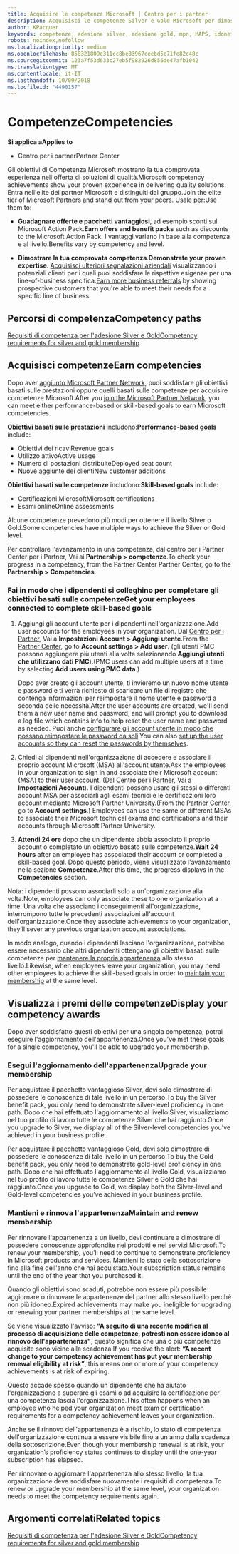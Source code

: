 ```yaml
---
title: Acquisire le competenze Microsoft | Centro per i partner
description: Acquisisci le competenze Silver e Gold Microsoft per dimostrare la tua comprovata esperienza nell'offerta di soluzioni di qualità in un'area di business specializzata
author: KPacquer
keywords: competenze, adesione silver, adesione gold, mpn, MAPS, idoneità, vantaggi, obiettivi di prestazioni, obiettivi di competenze
robots: noindex,nofollow
ms.localizationpriority: medium
ms.openlocfilehash: 858321809e311cc8be83967ceebd5c71fe82c48c
ms.sourcegitcommit: 123a7f53d633c27eb5f982926d856de47afb1042
ms.translationtype: MT
ms.contentlocale: it-IT
ms.lasthandoff: 10/09/2018
ms.locfileid: "4490157"
---
```

<!--
•   FWLink https://go.microsoft.com/fwlink/?linkid=851080 : top of page
•   FWLink https://go.microsoft.com/fwlink/?linkid=851281: top of page (duplicate)
•   FWLink https://go.microsoft.com/fwlink/?linkid=851079: Competencies (#attainment_paths)
•   FWLink https://go.microsoft.com/fwlink/?linkid=851081: Maintain and renew membership (#maintain_membership)
•   FWLink https://go.microsoft.com/fwlink/?linkid=851082: Get your employees connected to complete skill-based goals (#associating_achievements)
•   FWLink https://go.microsoft.com/fwlink/?linkid=851083 : Achievement overrides (#achievement_override)
•   FWLink: https://go.microsoft.com/fwlink/?linkid=851236: UI link, goes to the place where you import new users. Temporarily points to the Partner Center homepage.
•   FWLink: https://go.microsoft.com/fwlink/?linkid=851607 :Will go to the docs page for Silver/Gold competency achievements. Currently goes to https://partnercenter.microsoft.com/partner/cloud-solution-provider 

 -->

# <a name="competencies"></a><span data-ttu-id="c3e0f-104">Competenze</span><span class="sxs-lookup"><span data-stu-id="c3e0f-104">Competencies</span></span>

**<span data-ttu-id="c3e0f-105">Si applica a</span><span class="sxs-lookup"><span data-stu-id="c3e0f-105">Applies to</span></span>**
-  <span data-ttu-id="c3e0f-106">Centro per i partner</span><span class="sxs-lookup"><span data-stu-id="c3e0f-106">Partner Center</span></span>

<span data-ttu-id="c3e0f-107">Gli obiettivi di Competenza Microsoft mostrano la tua comprovata esperienza nell'offerta di soluzioni di qualità.</span><span class="sxs-lookup"><span data-stu-id="c3e0f-107">Microsoft competency achievements show your proven experience in delivering quality solutions.</span></span> <span data-ttu-id="c3e0f-108">Entra nell'elite dei partner Microsoft e distinguiti dal gruppo.</span><span class="sxs-lookup"><span data-stu-id="c3e0f-108">Join the elite tier of Microsoft Partners and stand out from your peers.</span></span> <span data-ttu-id="c3e0f-109">Usale per:</span><span class="sxs-lookup"><span data-stu-id="c3e0f-109">Use them to:</span></span> 

*  <span data-ttu-id="c3e0f-110">**Guadagnare offerte e pacchetti vantaggiosi**, ad esempio sconti sul Microsoft Action Pack.</span><span class="sxs-lookup"><span data-stu-id="c3e0f-110">**Earn offers and benefit packs** such as discounts to the Microsoft Action Pack.</span></span> <span data-ttu-id="c3e0f-111">I vantaggi variano in base alla competenza e al livello.</span><span class="sxs-lookup"><span data-stu-id="c3e0f-111">Benefits vary by competency and level.</span></span> 

*  <span data-ttu-id="c3e0f-112">**Dimostrare la tua comprovata competenza**.</span><span class="sxs-lookup"><span data-stu-id="c3e0f-112">**Demonstrate your proven expertise**.</span></span> <span data-ttu-id="c3e0f-113">[Acquisisci ulteriori segnalazioni aziendali](referrals.md) visualizzando i potenziali clienti per i quali puoi soddisfare le rispettive esigenze per una line-of-business specifica.</span><span class="sxs-lookup"><span data-stu-id="c3e0f-113">[Earn more business referrals](referrals.md) by showing prospective customers that you're able to meet their needs for a specific line of business.</span></span>

## <a href="" id="attainment_paths"></a> <span data-ttu-id="c3e0f-114">Percorsi di competenza</span><span class="sxs-lookup"><span data-stu-id="c3e0f-114">Competency paths</span></span>

[<span data-ttu-id="c3e0f-115">Requisiti di competenza per l'adesione Silver e Gold</span><span class="sxs-lookup"><span data-stu-id="c3e0f-115">Competency requirements for silver and gold membership</span></span>](learn-about-competencies.md)

## <a name="earn-competencies"></a><span data-ttu-id="c3e0f-116">Acquisisci competenze</span><span class="sxs-lookup"><span data-stu-id="c3e0f-116">Earn competencies</span></span>

<span data-ttu-id="c3e0f-117">Dopo aver [aggiunto Microsoft Partner Network](mpn-overview.md), puoi soddisfare gli obiettivi basati sulle prestazioni oppure quelli basati sulle competenze per acquisire competenze Microsoft.</span><span class="sxs-lookup"><span data-stu-id="c3e0f-117">After you [join the Microsoft Partner Network](mpn-overview.md), you can meet either performance-based or skill-based goals to earn Microsoft competencies.</span></span> 

<span data-ttu-id="c3e0f-118">**Obiettivi basati sulle prestazioni** includono:</span><span class="sxs-lookup"><span data-stu-id="c3e0f-118">**Performance-based goals** include:</span></span> 
* <span data-ttu-id="c3e0f-119">Obiettivi dei ricavi</span><span class="sxs-lookup"><span data-stu-id="c3e0f-119">Revenue goals</span></span>
* <span data-ttu-id="c3e0f-120">Utilizzo attivo</span><span class="sxs-lookup"><span data-stu-id="c3e0f-120">Active usage</span></span>
* <span data-ttu-id="c3e0f-121">Numero di postazioni distribuite</span><span class="sxs-lookup"><span data-stu-id="c3e0f-121">Deployed seat count</span></span>
* <span data-ttu-id="c3e0f-122">Nuove aggiunte dei clienti</span><span class="sxs-lookup"><span data-stu-id="c3e0f-122">New customer additions</span></span>

<span data-ttu-id="c3e0f-123">**Obiettivi basati sulle competenze** includono:</span><span class="sxs-lookup"><span data-stu-id="c3e0f-123">**Skill-based goals** include:</span></span> 
* <span data-ttu-id="c3e0f-124">Certificazioni Microsoft</span><span class="sxs-lookup"><span data-stu-id="c3e0f-124">Microsoft certifications</span></span>
* <span data-ttu-id="c3e0f-125">Esami online</span><span class="sxs-lookup"><span data-stu-id="c3e0f-125">Online assessments</span></span> 

<span data-ttu-id="c3e0f-126">Alcune competenze prevedono più modi per ottenere il livello Silver o Gold.</span><span class="sxs-lookup"><span data-stu-id="c3e0f-126">Some competencies have multiple ways to achieve the Silver or Gold level.</span></span>

<span data-ttu-id="c3e0f-127">Per controllare l'avanzamento in una competenza, dal centro per i Partner Center per i Partner, Vai ai **Partnership > competenze**.</span><span class="sxs-lookup"><span data-stu-id="c3e0f-127">To check your progress in a competency, from the Partner Center Partner Center, go to the **Partnership > Competencies**.</span></span> 

### <a href="" id="associating_achievements"></a><span data-ttu-id="c3e0f-128">Fai in modo che i dipendenti si colleghino per completare gli obiettivi basati sulle competenze</span><span class="sxs-lookup"><span data-stu-id="c3e0f-128">Get your employees connected to complete skill-based goals</span></span>

1.  <span data-ttu-id="c3e0f-129">Aggiungi gli account utente per i dipendenti nell'organizzazione.</span><span class="sxs-lookup"><span data-stu-id="c3e0f-129">Add user accounts for the employees in your organization.</span></span> <span data-ttu-id="c3e0f-130">Dal [Centro per i Partner](http://partnercenter.microsoft.com), Vai a **Impostazioni Account > Aggiungi utente**.</span><span class="sxs-lookup"><span data-stu-id="c3e0f-130">From the [Partner Center](http://partnercenter.microsoft.com), go to **Account settings > Add user**.</span></span> <span data-ttu-id="c3e0f-131">(gli utenti PMC possono aggiungere più utenti alla volta selezionando **Aggiungi utenti che utilizzano dati PMC**).</span><span class="sxs-lookup"><span data-stu-id="c3e0f-131">(PMC users can add multiple users at a time by selecting **Add users using PMC data**.)</span></span>

    <span data-ttu-id="c3e0f-132">Dopo aver creato gli account utente, ti invieremo un nuovo nome utente e password e ti verrà richiesto di scaricare un file di registro che contenga informazioni per reimpostare il nome utente e password a seconda delle necessità.</span><span class="sxs-lookup"><span data-stu-id="c3e0f-132">After the user accounts are created, we'll send them a new user name and password, and will prompt you to download a log file which contains info to help reset the user name and password as needed.</span></span> <span data-ttu-id="c3e0f-133">Puoi anche [configurare gli account utente in modo che possano reimpostare le password da soli](https://docs.microsoft.com/en-us/azure/active-directory/active-directory-passwords-getting-started).</span><span class="sxs-lookup"><span data-stu-id="c3e0f-133">You can also [set up the user accounts so they can reset the passwords by themselves](https://docs.microsoft.com/en-us/azure/active-directory/active-directory-passwords-getting-started).</span></span>

2. <span data-ttu-id="c3e0f-134">Chiedi ai dipendenti nell'organizzazione di accedere e associare il proprio account Microsoft (MSA) all'account utente.</span><span class="sxs-lookup"><span data-stu-id="c3e0f-134">Ask the employees in your organization to sign in and associate their Microsoft account (MSA) to their user account.</span></span> <span data-ttu-id="c3e0f-135">(Dal [Centro per i Partner](http://partnercenter.microsoft.com), Vai a **Impostazioni Account**). I dipendenti possono usare gli stessi o differenti account MSA per associarli agli esami tecnici e le certificazioni loro account mediante Microsoft Partner University.</span><span class="sxs-lookup"><span data-stu-id="c3e0f-135">(From the [Partner Center](http://partnercenter.microsoft.com), go to **Account settings**.) Employees can use the same or different MSAs to associate their Microsoft technical exams and certifications and their accounts through Microsoft Partner University.</span></span>

3.  <span data-ttu-id="c3e0f-136">**Attendi 24 ore** dopo che un dipendente abbia associato il proprio account o completato un obiettivo basato sulle competenze.</span><span class="sxs-lookup"><span data-stu-id="c3e0f-136">**Wait 24 hours** after an employee has associated their account or completed a skill-based goal.</span></span> <span data-ttu-id="c3e0f-137">Dopo questo periodo, viene visualizzato l'avanzamento nella sezione **Competenze**.</span><span class="sxs-lookup"><span data-stu-id="c3e0f-137">After this time, the progress displays in the **Competencies** section.</span></span>

<span data-ttu-id="c3e0f-138">Nota: i dipendenti possono associarli solo a un'organizzazione alla volta.</span><span class="sxs-lookup"><span data-stu-id="c3e0f-138">Note, employees can only associate these to one organization at a time.</span></span> <span data-ttu-id="c3e0f-139">Una volta che associano i conseguimenti all'organizzazione, interrompono tutte le precedenti associazioni all'account dell'organizzazione.</span><span class="sxs-lookup"><span data-stu-id="c3e0f-139">Once they associate achievements to your organization, they’ll sever any previous organization account associations.</span></span>

<span data-ttu-id="c3e0f-140">In modo analogo, quando i dipendenti lasciano l'organizzazione, potrebbe essere necessario che altri dipendenti ottengano gli obiettivi basati sulle competenze per [mantenere la propria appartenenza](#maintaining_membership) allo stesso livello.</span><span class="sxs-lookup"><span data-stu-id="c3e0f-140">Likewise, when employees leave your organization, you may need other employees to achieve the skill-based goals in order to [maintain your membership](#maintaining_membership) at the same level.</span></span>

## <a name="display-your-competency-awards"></a><span data-ttu-id="c3e0f-141">Visualizza i premi delle competenze</span><span class="sxs-lookup"><span data-stu-id="c3e0f-141">Display your competency awards</span></span>

<span data-ttu-id="c3e0f-142">Dopo aver soddisfatto questi obiettivi per una singola competenza, potrai eseguire l'aggiornamento dell'appartenenza.</span><span class="sxs-lookup"><span data-stu-id="c3e0f-142">Once you've met these goals for a single competency, you'll be able to upgrade your membership.</span></span>

### <a name="upgrade-your-membership"></a><span data-ttu-id="c3e0f-143">Esegui l'aggiornamento dell'appartenenza</span><span class="sxs-lookup"><span data-stu-id="c3e0f-143">Upgrade your membership</span></span>

<span data-ttu-id="c3e0f-144">Per acquistare il pacchetto vantaggioso Silver, devi solo dimostrare di possedere le conoscenze di tale livello in un percorso.</span><span class="sxs-lookup"><span data-stu-id="c3e0f-144">To buy the Silver benefit pack, you only need to demonstrate silver-level proficiency in one path.</span></span> <span data-ttu-id="c3e0f-145">Dopo che hai effettuato l'aggiornamento al livello Silver, visualizziamo nel tuo profilo di lavoro tutte le competenze Silver che hai raggiunto.</span><span class="sxs-lookup"><span data-stu-id="c3e0f-145">Once you upgrade to Silver, we display all of the Silver-level competencies you’ve achieved in your business profile.</span></span> 

<span data-ttu-id="c3e0f-146">Per acquistare il pacchetto vantaggioso Gold, devi solo dimostrare di possedere le conoscenze di tale livello in un percorso.</span><span class="sxs-lookup"><span data-stu-id="c3e0f-146">To buy the Gold benefit pack, you only need to demonstrate gold-level proficiency in one path.</span></span> <span data-ttu-id="c3e0f-147">Dopo che hai effettuato l'aggiornamento al livello Gold, visualizziamo nel tuo profilo di lavoro tutte le competenze Silver e Gold che hai raggiunto.</span><span class="sxs-lookup"><span data-stu-id="c3e0f-147">Once you upgrade to Gold, we display both the Silver-level and Gold-level competencies you’ve achieved in your business profile.</span></span> 

### <a href="" id="maintain_membership"></a> <span data-ttu-id="c3e0f-148">Mantieni e rinnova l'appartenenza</span><span class="sxs-lookup"><span data-stu-id="c3e0f-148">Maintain and renew membership</span></span>

<span data-ttu-id="c3e0f-149">Per rinnovare l'appartenenza a un livello, devi continuare a dimostrare di possedere conoscenze approfondite nei prodotti e nei servizi Microsoft.</span><span class="sxs-lookup"><span data-stu-id="c3e0f-149">To renew your membership, you’ll need to continue to demonstrate proficiency in Microsoft products and services.</span></span> <span data-ttu-id="c3e0f-150">Mantieni lo stato della sottoscrizione fino alla fine dell'anno che hai acquistato.</span><span class="sxs-lookup"><span data-stu-id="c3e0f-150">Your subscription status remains until the end of the year that you purchased it.</span></span>

<span data-ttu-id="c3e0f-151">Quando gli obiettivi sono scaduti, potrebbe non essere più possibile aggiornare o rinnovare le appartenenze del partner allo stesso livello perché non più idoneo.</span><span class="sxs-lookup"><span data-stu-id="c3e0f-151">Expired achievements may make you ineligible for upgrading or renewing your partner memberships at the same level.</span></span> 

<span data-ttu-id="c3e0f-152">Se viene visualizzato l'avviso: **"A seguito di una recente modifica al processo di acquisizione delle competenze, potresti non essere idoneo al rinnovo dell'appartenenza"**, questo significa che una o più competenze acquisite sono vicine alla scadenza.</span><span class="sxs-lookup"><span data-stu-id="c3e0f-152">If you receive the alert: **“A recent change to your competency achievement has put your membership renewal eligibility at risk”**, this means one or more of your competency achievements is at risk of expiring.</span></span> 

<span data-ttu-id="c3e0f-153">Questo accade spesso quando un dipendente che ha aiutato l'organizzazione a superare gli esami o ad acquisire la certificazione per una competenza lascia l'organizzazione.</span><span class="sxs-lookup"><span data-stu-id="c3e0f-153">This often happens when an employee who helped your organization meet exam or certification requirements for a competency achievement leaves your organization.</span></span> 

<span data-ttu-id="c3e0f-154">Anche se il rinnovo dell'appartenenza è a rischio, lo stato di competenza dell'organizzazione continua a essere visibile fino a un anno dalla scadenza della sottoscrizione.</span><span class="sxs-lookup"><span data-stu-id="c3e0f-154">Even though your membership renewal is at risk, your organization’s proficiency status continues to display until the one-year subscription has elapsed.</span></span>

<span data-ttu-id="c3e0f-155">Per rinnovare o aggiornare l'appartenenza allo stesso livello, la tua organizzazione deve soddisfare nuovamente i requisiti di competenza.</span><span class="sxs-lookup"><span data-stu-id="c3e0f-155">To renew or upgrade your membership at the same level, your organization needs to meet the competency requirements again.</span></span>

## <a name="related-topics"></a><span data-ttu-id="c3e0f-156">Argomenti correlati</span><span class="sxs-lookup"><span data-stu-id="c3e0f-156">Related topics</span></span>

[<span data-ttu-id="c3e0f-157">Requisiti di competenza per l'adesione Silver e Gold</span><span class="sxs-lookup"><span data-stu-id="c3e0f-157">Competency requirements for silver and gold membership</span></span>](learn-about-competencies.md)